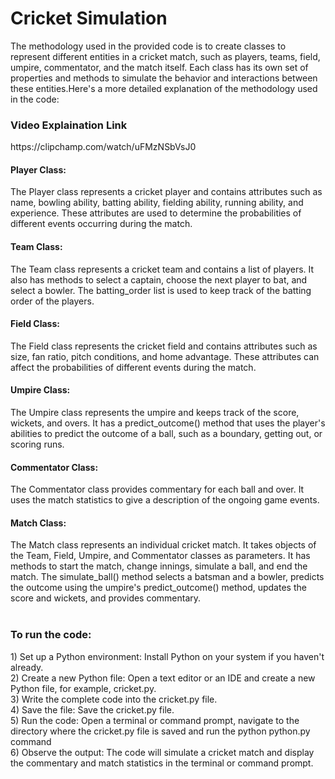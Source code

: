 # Cricket Simulation

The methodology used in the provided code is to create classes to represent different entities in a cricket match, such as players, teams, field, umpire, commentator, and the match itself. Each class has its own set of properties and methods to simulate the behavior and interactions between these entities.Here's a more detailed explanation of the methodology used in the code:

<h3>Video Explaination Link</h3>
https://clipchamp.com/watch/uFMzNSbVsJ0

<h4>Player Class:</h4>The Player class represents a cricket player and contains attributes such as name, bowling ability, batting ability, fielding ability, running ability, and experience. These attributes are used to determine the probabilities of different events occurring during the match.

<h4>Team Class:</h4>The Team class represents a cricket team and contains a list of players. It also has methods to select a captain, choose the next player to bat, and select a bowler. The batting_order list is used to keep track of the batting order of the players.

<h4>Field Class:</h4>The Field class represents the cricket field and contains attributes such as size, fan ratio, pitch conditions, and home advantage. These attributes can affect the probabilities of different events during the match.

<h4>Umpire Class:</h4>The Umpire class represents the umpire and keeps track of the score, wickets, and overs. It has a predict_outcome() method that uses the player's abilities to predict the outcome of a ball, such as a boundary, getting out, or scoring runs.

<h4>Commentator Class:</h4>The Commentator class provides commentary for each ball and over. It uses the match statistics to give a description of the ongoing game events.

<h4>Match Class:</h4>The Match class represents an individual cricket match. It takes objects of the Team, Field, Umpire, and Commentator classes as parameters. It has methods to start the match, change innings, simulate a ball, and end the match. The simulate_ball() method selects a batsman and a bowler, predicts the outcome using the umpire's predict_outcome() method, updates the score and wickets, and provides commentary.
<br>
<br>

<h3>To run the code:</h3>
1) Set up a Python environment: Install Python on your system if you haven't already.<br>
2) Create a new Python file: Open a text editor or an IDE and create a new Python file, for example, cricket.py.<br>
3) Write the complete code into the cricket.py file.<br>
4) Save the file: Save the cricket.py file.<br>
5) Run the code: Open a terminal or command prompt, navigate to the directory where the cricket.py file is saved and run the python python.py command<br>
6) Observe the output: The code will simulate a cricket match and display the commentary and match statistics in the terminal or command prompt.<br>

